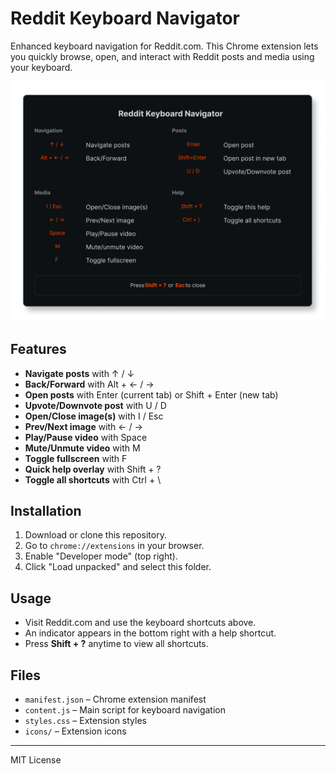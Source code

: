 # Reddit Keyboard Navigator

Enhanced keyboard navigation for Reddit.com. This Chrome extension lets you quickly browse, open, and interact with Reddit posts and media using your keyboard.

![preview image](preview-image.png)

## Features

- **Navigate posts** with ↑ / ↓
- **Back/Forward** with Alt + ← / →
- **Open posts** with Enter (current tab) or Shift + Enter (new tab)
- **Upvote/Downvote post** with U / D
- **Open/Close image(s)** with I / Esc
- **Prev/Next image** with ← / →
- **Play/Pause video** with Space
- **Mute/Unmute video** with M
- **Toggle fullscreen** with F
- **Quick help overlay** with Shift + ?
- **Toggle all shortcuts** with Ctrl + \

## Installation

1. Download or clone this repository.
2. Go to `chrome://extensions` in your browser.
3. Enable "Developer mode" (top right).
4. Click "Load unpacked" and select this folder.

## Usage

- Visit Reddit.com and use the keyboard shortcuts above.
- An indicator appears in the bottom right with a help shortcut.
- Press **Shift + ?** anytime to view all shortcuts.

## Files

- `manifest.json` – Chrome extension manifest
- `content.js` – Main script for keyboard navigation
- `styles.css` – Extension styles
- `icons/` – Extension icons

---

MIT License
